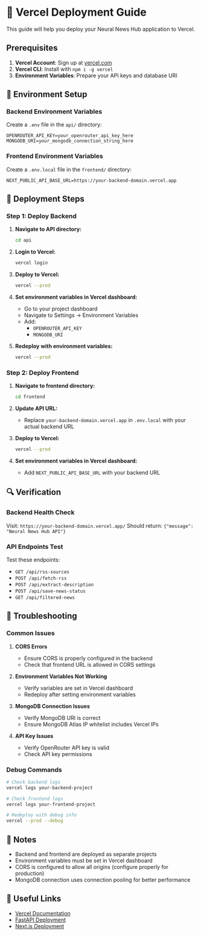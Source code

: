 # 🚀 Vercel Deployment Guide

This guide will help you deploy your Neural News Hub application to Vercel.

## Prerequisites

1. **Vercel Account**: Sign up at [vercel.com](https://vercel.com)
2. **Vercel CLI**: Install with `npm i -g vercel`
3. **Environment Variables**: Prepare your API keys and database URI

## 🔧 Environment Setup

### Backend Environment Variables

Create a `.env` file in the `api/` directory:

```env
OPENROUTER_API_KEY=your_openrouter_api_key_here
MONGODB_URI=your_mongodb_connection_string_here
```

### Frontend Environment Variables

Create a `.env.local` file in the `frontend/` directory:

```env
NEXT_PUBLIC_API_BASE_URL=https://your-backend-domain.vercel.app
```

## 🚀 Deployment Steps

### Step 1: Deploy Backend

1. **Navigate to API directory:**
   ```bash
   cd api
   ```

2. **Login to Vercel:**
   ```bash
   vercel login
   ```

3. **Deploy to Vercel:**
   ```bash
   vercel --prod
   ```

4. **Set environment variables in Vercel dashboard:**
   - Go to your project dashboard
   - Navigate to Settings → Environment Variables
   - Add:
     - `OPENROUTER_API_KEY`
     - `MONGODB_URI`

5. **Redeploy with environment variables:**
   ```bash
   vercel --prod
   ```

### Step 2: Deploy Frontend

1. **Navigate to frontend directory:**
   ```bash
   cd frontend
   ```

2. **Update API URL:**
   - Replace `your-backend-domain.vercel.app` in `.env.local` with your actual backend URL

3. **Deploy to Vercel:**
   ```bash
   vercel --prod
   ```

4. **Set environment variables in Vercel dashboard:**
   - Add `NEXT_PUBLIC_API_BASE_URL` with your backend URL

## 🔍 Verification

### Backend Health Check
Visit: `https://your-backend-domain.vercel.app/`
Should return: `{"message": "Neural News Hub API"}`

### API Endpoints Test
Test these endpoints:
- `GET /api/rss-sources`
- `POST /api/fetch-rss`
- `POST /api/extract-description`
- `POST /api/save-news-status`
- `GET /api/filtered-news`

## 🐛 Troubleshooting

### Common Issues

1. **CORS Errors**
   - Ensure CORS is properly configured in the backend
   - Check that frontend URL is allowed in CORS settings

2. **Environment Variables Not Working**
   - Verify variables are set in Vercel dashboard
   - Redeploy after setting environment variables

3. **MongoDB Connection Issues**
   - Verify MongoDB URI is correct
   - Ensure MongoDB Atlas IP whitelist includes Vercel IPs

4. **API Key Issues**
   - Verify OpenRouter API key is valid
   - Check API key permissions

### Debug Commands

```bash
# Check backend logs
vercel logs your-backend-project

# Check frontend logs
vercel logs your-frontend-project

# Redeploy with debug info
vercel --prod --debug
```

## 📝 Notes

- Backend and frontend are deployed as separate projects
- Environment variables must be set in Vercel dashboard
- CORS is configured to allow all origins (configure properly for production)
- MongoDB connection uses connection pooling for better performance

## 🔗 Useful Links

- [Vercel Documentation](https://vercel.com/docs)
- [FastAPI Deployment](https://fastapi.tiangolo.com/deployment/)
- [Next.js Deployment](https://nextjs.org/docs/deployment)
